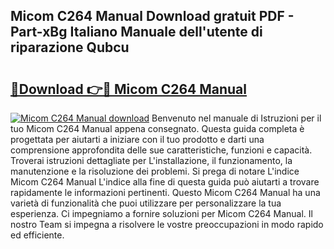 ## Micom C264 Manual Download gratuit PDF - Part-xBg Italiano Manuale dell'utente di riparazione Qubcu

# <h2><a href="http://dffxna.blite.top/?on=Micom+C264+Manual">🔗Download 👉🔴 Micom C264 Manual</a></h2>

[![Micom C264 Manual download](https://i.imgur.com/lujVjoI.png)](http://dffxna.blite.top/?on=Micom+C264+Manual)
Benvenuto nel manuale di Istruzioni per il tuo Micom C264 Manual appena consegnato. Questa guida completa è progettata per aiutarti a iniziare con il tuo prodotto e darti una comprensione approfondita delle sue caratteristiche, funzioni e capacità. Troverai istruzioni dettagliate per L'installazione, il funzionamento, la manutenzione e la risoluzione dei problemi. Si prega di notare L'indice Micom C264 Manual L'indice alla fine di questa guida può aiutarti a trovare rapidamente le informazioni pertinenti. Questo Micom C264 Manual ha una varietà di funzionalità che puoi utilizzare per personalizzare la tua esperienza. Ci impegniamo a fornire soluzioni per Micom C264 Manual. Il nostro Team si impegna a risolvere le vostre preoccupazioni in modo rapido ed efficiente.
